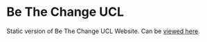 # Be The Change UCL

Static version of Be The Change UCL Website. Can be [viewed here](http://btc-ucl.com).

